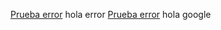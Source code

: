 [Prueba error](https://www.pixar.com/error404) hola error
[Prueba error](https://www.google.com/) hola google
